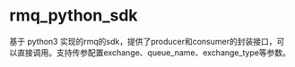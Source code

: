 # rmq_python_sdk
基于 python3 实现的rmq的sdk，提供了producer和consumer的封装接口，可以直接调用。支持传参配置exchange、queue_name、exchange_type等参数。
